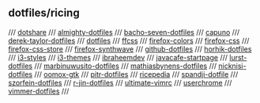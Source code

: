 ## dotfiles/ricing

/// [dotshare](http://dotshare.it/)
/// [almighty-dotfiles](https://github.com/addy-dclxvi/almighty-dotfiles)
/// [bacho-seven-dotfiles](https://github.com/BachoSeven/dotfiles)
/// [capuno](https://rice.capuno.cat/)
/// [derek-taylor-dotfiles](https://gitlab.com/dwt1/dotfiles)
/// [dotfiles](https://github.com/topics/dotfiles)
/// [ffcss](https://github.com/ewen-lbh/ffcss)
/// [firefox-colors](https://color.firefox.com/)
/// [firefox-css](https://github.com/Blu3Jive001/Firefox-CSS)
/// [firefox-css-store](https://firefoxcss-store.github.io/)
/// [firefox-synthwave](https://github.com/ThomasQuan/Firefox_Synthwave_Script)
/// [github-dotfiles](https://dotfiles.github.io/)
/// [horhik-dotfiles](https://github.com/Horhik/dotfiles)
/// [i3-styles](https://github.com/altdesktop/i3-style)
/// [i3-themes](https://github.com/Kthulu120/i3wm-themes)
/// [ibraheemdev](https://github.com/ibraheemdev/dotfiles)
/// [javacafe-startpage](https://github.com/JavaCafe01/startpage)
/// [lurst-dotfiles](https://github.com/LuRsT/Setup)
/// [marbinuwusito-dotfiles](https://github.com/marbinuwusito/dontfiles)
/// [mathiasbynens-dotfiles](https://github.com/mathiasbynens/dotfiles)
/// [nicknisi-dotfiles](https://github.com/nicknisi/dotfiles)
/// [oomox-gtk](https://ostechnix.com/oomox-customize-and-create-your-own-gtk2-gtk3-themes/)
/// [pitr-dotfiles](https://github.com/pitr/config_files)
/// [ricepedia](https://rizonrice.club/Main_Page)
/// [spandji-dotfile](https://github.com/spandanji/dotfiles)
/// [szorfein-dotfiles](https://github.com/szorfein/dotfiles)
/// [r-jin-dotfiles](https://gitlab.com/R-Jin/dots)
/// [ultimate-vimrc](https://github.com/amix/vimrc)
/// [userchrome](https://www.userchrome.org/)
/// [vimmer-dotfiles](https://github.com/artur-shaik/vimmer-dotfiles#description)
///

